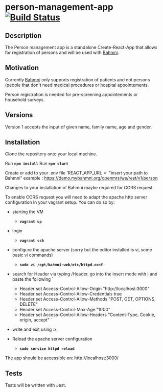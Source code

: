 # person-management-app [![Build Status](https://travis-ci.com/Bahmni/person-management-app.svg?branch=master)](https://travis-ci.com/Bahmni/person-management-app)

## Description

The Person management app is a standalone Create-React-App that allows for registration of persons and will be used with [Bahmni](https://github.com/Bahmni). 

## Motivation

Currently [Bahmni](https://github.com/Bahmni) only supports registration of patients and not persons (people that don't need medical procedures or hospital appointements. 

Person registration is needed for pre-screening appointements or household surveys.

## Versions

Version 1 accepts the input of given name, family name, age and gender.

## Installation

Clone the repository onto your local machine.

Run **`npm install`**
Run **`npm start`**

Create or add to your .env file 'REACT_APP_URL =' "insert your path to Bahmni" 
    example : https://demo.mybahmni.org/openmrs/ws/rest/v1/person

Changes to your installation of Bahmni maybe required for CORS request.

To enable CORS request you will need to adapt the apache http server configuration in your vagrant setup. You can do so by:

* starting the VM
    * **`vagrant up`**
* login
    * **`vagrant ssh`**
* configure the apache server (sorry but the editor installed is vi, some basic vi commands)
    * **`sudo vi /opt/bahmni-web/etc/httpd.conf`**
* search for Header via typing /Header, go into the insert mode with i and paste the following
`
    * Header set Access-Control-Allow-Origin "http://localhost:3000"
    * Header set Access-Control-Allow-Credentials true
    * Header set Access-Control-Allow-Methods "POST, GET, OPTIONS, DELETE"
    * Header set Access-Control-Max-Age "1000"
    * Header set Access-Control-Allow-Headers "Content-Type, Cookie, origin, accept"
`
* write and exit using :x

* Reload the apache server configuration
    * **`sudo service httpd reload`**

The app should be accessible on: http://localhost:3000/

## Tests
Tests will be written with Jest.
